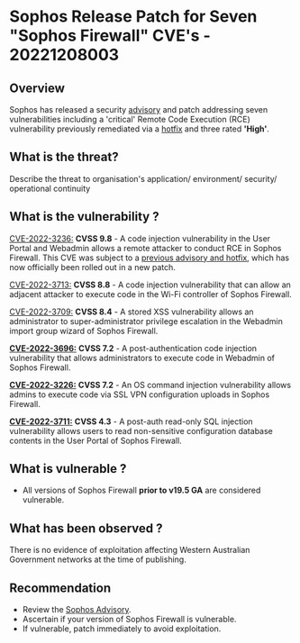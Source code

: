 # **Sophos Release Patch for Seven "Sophos Firewall" CVE's** - 20221208003

## Overview
Sophos has released a security [advisory](https://www.sophos.com/en-us/security-advisories/sophos-sa-20221201-sfos-19-5-0) and patch addressing seven vulnerabilities including a 'critical' Remote Code Execution (RCE) vulnerability previously remediated via a [hotfix](https://www.sophos.com/en-us/security-advisories/sophos-sa-20220923-sfos-rce) and three rated **'High'**.

## What is the threat?
Describe the threat to organisation's application/ environment/ security/ operational continuity

## What is the vulnerability ?

[CVE-2022-3236:](https://nvd.nist.gov/vuln/detail/CVE-2022-3236) **CVSS 9.8** - A code injection vulnerability in the User Portal and Webadmin allows a remote attacker to conduct RCE in Sophos Firewall. This CVE was subject to a [previous advisory and hotfix](https://www.sophos.com/en-us/security-advisories/sophos-sa-20220923-sfos-rce), which has now officially been rolled out in a new patch.

[CVE-2022-3713:](https://nvd.nist.gov/vuln/detail/CVE-2022-3713) **CVSS 8.8** - A code injection vulnerability that can allow an adjacent attacker to execute code in the Wi-Fi controller of Sophos Firewall.

[CVE-2022-3709:](https://nvd.nist.gov/vuln/detail/CVE-2022-3709) **CVSS 8.4** - A stored XSS vulnerability allows an administrator to super-administrator privilege escalation in the Webadmin import group wizard of Sophos Firewall.

[**CVE-2022-3696:**](https://nvd.nist.gov/vuln/detail/CVE-2022-3696) **CVSS 7.2** - A post-authentication code injection vulnerability that allows administrators to execute code in Webadmin of Sophos Firewall.

[**CVE-2022-3226:**](https://nvd.nist.gov/vuln/detail/CVE-2022-3226) **CVSS 7.2** - An OS command injection vulnerability allows admins to execute code via SSL VPN configuration uploads in Sophos Firewall.

[**CVE-2022-3711:**](https://nvd.nist.gov/vuln/detail/CVE-2022-3711) **CVSS 4.3** - A post-auth read-only SQL injection vulnerability allows users to read non-sensitive configuration database contents in the User Portal of Sophos Firewall.

## What is vulnerable ? 
-  All versions of Sophos Firewall **prior to v19.5 GA** are considered vulnerable.

## What has been observed ?
There is no evidence of exploitation affecting Western Australian Government networks at the time of publishing.

## Recommendation
-   Review the [Sophos Advisory](https://www.sophos.com/en-us/security-advisories/sophos-sa-20221201-sfos-19-5-0).
-   Ascertain if your version of Sophos Firewall is vulnerable.
-   If vulnerable, patch immediately to avoid exploitation.

